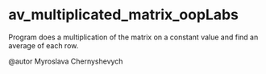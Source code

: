 # av_multiplicated_matrix_oopLabs
Program does a multiplication of the matrix on a constant value and find an average of each row.

@autor Myroslava Chernyshevych
